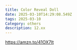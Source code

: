 ```yaml
---
title: Color Reveal Doll
date: 2025-03-10T14:29:08.549Z
tags: 2025-03-10
Category: others
description: 12.xx
---
```

https://amzn.to/41OX7It